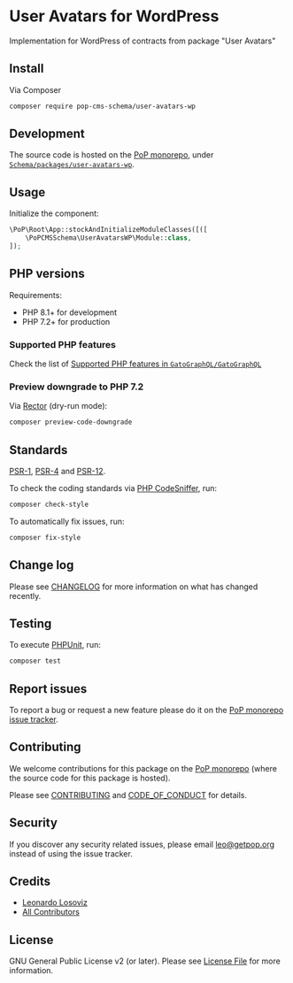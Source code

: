# User Avatars for WordPress

<!--
[![Build Status][ico-travis]][link-travis]
[![Quality Score][ico-code-quality]][link-code-quality]
[![Software License][ico-license]](LICENSE.md)
[![Latest Version on Packagist][ico-version]][link-packagist]
[![Coverage Status][ico-scrutinizer]][link-scrutinizer]
[![Total Downloads][ico-downloads]][link-downloads]
-->

Implementation for WordPress of contracts from package "User Avatars"

## Install

Via Composer

``` bash
composer require pop-cms-schema/user-avatars-wp
```

## Development

The source code is hosted on the [PoP monorepo](https://github.com/GatoGraphQL/GatoGraphQL), under [`Schema/packages/user-avatars-wp`](https://github.com/GatoGraphQL/GatoGraphQL/tree/master/layers/Schema/packages/user-avatars-wp).

## Usage

Initialize the component:

``` php
\PoP\Root\App::stockAndInitializeModuleClasses([([
    \PoPCMSSchema\UserAvatarsWP\Module::class,
]);
```

## PHP versions

Requirements:

- PHP 8.1+ for development
- PHP 7.2+ for production

### Supported PHP features

Check the list of [Supported PHP features in `GatoGraphQL/GatoGraphQL`](https://github.com/GatoGraphQL/GatoGraphQL/blob/master/docs/supported-php-features.md)

### Preview downgrade to PHP 7.2

Via [Rector](https://github.com/rectorphp/rector) (dry-run mode):

```bash
composer preview-code-downgrade
```

## Standards

[PSR-1](https://www.php-fig.org/psr/psr-1), [PSR-4](https://www.php-fig.org/psr/psr-4) and [PSR-12](https://www.php-fig.org/psr/psr-12).

To check the coding standards via [PHP CodeSniffer](https://github.com/squizlabs/PHP_CodeSniffer), run:

``` bash
composer check-style
```

To automatically fix issues, run:

``` bash
composer fix-style
```

## Change log

Please see [CHANGELOG](CHANGELOG.md) for more information on what has changed recently.

## Testing

To execute [PHPUnit](https://phpunit.de/), run:

``` bash
composer test
```

## Report issues

To report a bug or request a new feature please do it on the [PoP monorepo issue tracker](https://github.com/GatoGraphQL/GatoGraphQL/issues).

## Contributing

We welcome contributions for this package on the [PoP monorepo](https://github.com/GatoGraphQL/GatoGraphQL) (where the source code for this package is hosted).

Please see [CONTRIBUTING](CONTRIBUTING.md) and [CODE_OF_CONDUCT](CODE_OF_CONDUCT.md) for details.

## Security

If you discover any security related issues, please email leo@getpop.org instead of using the issue tracker.

## Credits

- [Leonardo Losoviz][link-author]
- [All Contributors][link-contributors]

## License

GNU General Public License v2 (or later). Please see [License File](LICENSE.md) for more information.

[ico-version]: https://img.shields.io/packagist/v/pop-cms-schema/user-avatars-wp.svg?style=flat-square
[ico-license]: https://img.shields.io/badge/license-GPLv2-brightgreen.svg?style=flat-square
[ico-travis]: https://img.shields.io/travis/pop-cms-schema/user-avatars-wp/master.svg?style=flat-square
[ico-scrutinizer]: https://img.shields.io/scrutinizer/coverage/g/pop-cms-schema/user-avatars-wp.svg?style=flat-square
[ico-code-quality]: https://img.shields.io/scrutinizer/g/pop-cms-schema/user-avatars-wp.svg?style=flat-square
[ico-downloads]: https://img.shields.io/packagist/dt/pop-cms-schema/user-avatars-wp.svg?style=flat-square

[link-packagist]: https://packagist.org/packages/pop-cms-schema/user-avatars-wp
[link-travis]: https://travis-ci.org/pop-cms-schema/user-avatars-wp
[link-scrutinizer]: https://scrutinizer-ci.com/g/pop-cms-schema/user-avatars-wp/code-structure
[link-code-quality]: https://scrutinizer-ci.com/g/pop-cms-schema/user-avatars-wp
[link-downloads]: https://packagist.org/packages/pop-cms-schema/user-avatars-wp
[link-author]: https://github.com/leoloso
[link-contributors]: ../../../../../../contributors
